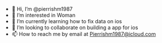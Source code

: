 - 👋 Hi, I’m @pierrishm1987
- 👀 I’m interested in Woman
- 🌱 I’m currently learning how to fix data on ios
- 💞️ I’m looking to collaborate on building a app for ios
- 📫 How to reach me by email at Pierrishm1987@icloud.com

<!---
pierrishm1987/pierrishm1987 is a ✨ special ✨ repository because its `README.md` (this file) appears on your GitHub profile.
You can click the Preview link to take a look at your changes.
--->
